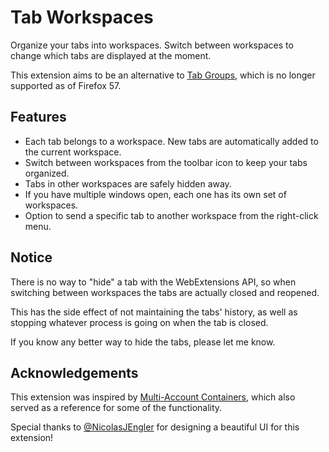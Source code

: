 # Tab Workspaces

Organize your tabs into workspaces. Switch between workspaces to change which tabs are displayed at the moment.

This extension aims to be an alternative to [Tab Groups](https://addons.mozilla.org/en-US/firefox/addon/tab-groups-panorama/), which is no longer supported as of Firefox 57.

## Features
 - Each tab belongs to a workspace. New tabs are automatically added to the current workspace.
 - Switch between workspaces from the toolbar icon to keep your tabs organized.
 - Tabs in other workspaces are safely hidden away.
 - If you have multiple windows open, each one has its own set of workspaces.
 - Option to send a specific tab to another workspace from the right-click menu.

## Notice
There is no way to "hide" a tab with the WebExtensions API, so when switching between workspaces the tabs are actually closed and reopened.

This has the side effect of not maintaining the tabs' history, as well as stopping whatever process is going on when the tab is closed.

If you know any better way to hide the tabs, please let me know.

## Acknowledgements
This extension was inspired by [Multi-Account Containers](https://addons.mozilla.org/en-US/firefox/addon/multi-account-containers/), which also served as a reference for some of the functionality.

Special thanks to [@NicolasJEngler](http://nicolasjengler.com.ar/) for designing a beautiful UI for this extension!
